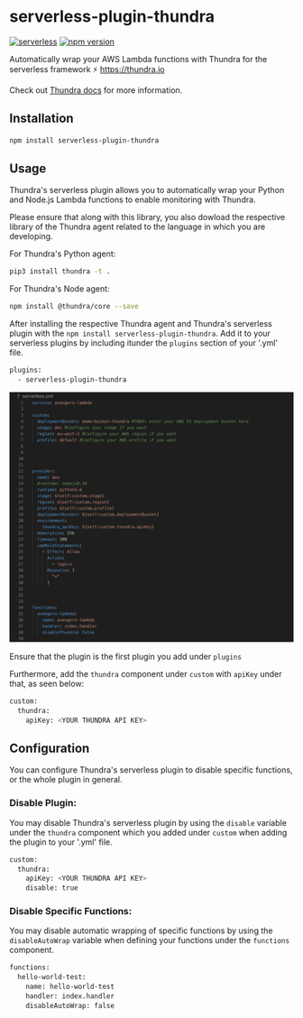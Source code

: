 # serverless-plugin-thundra
[![serverless](http://public.serverless.com/badges/v3.svg)](http://www.serverless.com)
[![npm version](https://badge.fury.io/js/serverless-plugin-thundra.svg)](https://badge.fury.io/js/serverless-plugin-thundra)

Automatically wrap your AWS Lambda functions with Thundra for the serverless framework ⚡️ https://thundra.io

Check out [Thundra docs](https://docs.thundra.io/v1.0.0/) for more information.

## Installation

```bash
npm install serverless-plugin-thundra
```

## Usage

Thundra's serverless plugin allows you to automatically wrap your Python and Node.js Lambda functions to enable monitoring with Thundra.

Please ensure that along with this library, you also dowload the respective library of the Thundra agent related to the language in which you are
developing.

For Thundra's Python agent:

```bash
pip3 install thundra -t .
```

For Thundra's Node agent:

```bash
npm install @thundra/core --save
```

After installing the respective Thundra agent and Thundra's serverless plugin with the `npm install serverless-plugin-thundra`. Add it to your serverless
plugins by including itunder the `plugins` section of your '.yml' file.

```bash
plugins:
  - serverless-plugin-thundra
```

![add-servless-plugin](./assets/thundra-serverless-plugin.gif)

Ensure that the plugin is the first plugin you add under `plugins`

Furthermore, add the `thundra` component under `custom` with `apiKey` under that, as seen below:

```bash
custom:
  thundra:
    apiKey: <YOUR THUNDRA API KEY>
```

## Configuration

You can configure Thundra's serverless plugin to disable specific functions, or the whole plugin in general.

### Disable Plugin:

You may disable Thundra's serverless plugin by using the `disable` variable under the `thundra` component which you added under `custom` when adding the plugin to
your '.yml' file.

```bash
custom:
  thundra:
    apiKey: <YOUR THUNDRA API KEY>
    disable: true
```

### Disable Specific Functions:

You may disable automatic wrapping of specific functions by using the `disableAutoWrap` variable when defining your functions under the `functions` component.

```bash
functions:
  hello-world-test:
    name: hello-world-test
    handler: index.handler
    disableAutoWrap: false
```

